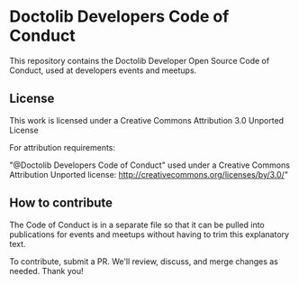 # Doctolib Developers Code of Conduct

This repository contains the Doctolib Developer Open Source Code of Conduct, used at developers events and meetups.

## License
This work is licensed under a Creative Commons Attribution 3.0 Unported License

For attribution requirements:

"@Doctolib Developers Code of Conduct" used under a Creative Commons Attribution Unported license: http://creativecommons.org/licenses/by/3.0/"

## How to contribute
The Code of Conduct is in a separate file so that it can be pulled into publications for events and meetups without having to trim this explanatory text.

To contribute, submit a PR. We'll review, discuss, and merge changes as needed. Thank you!
